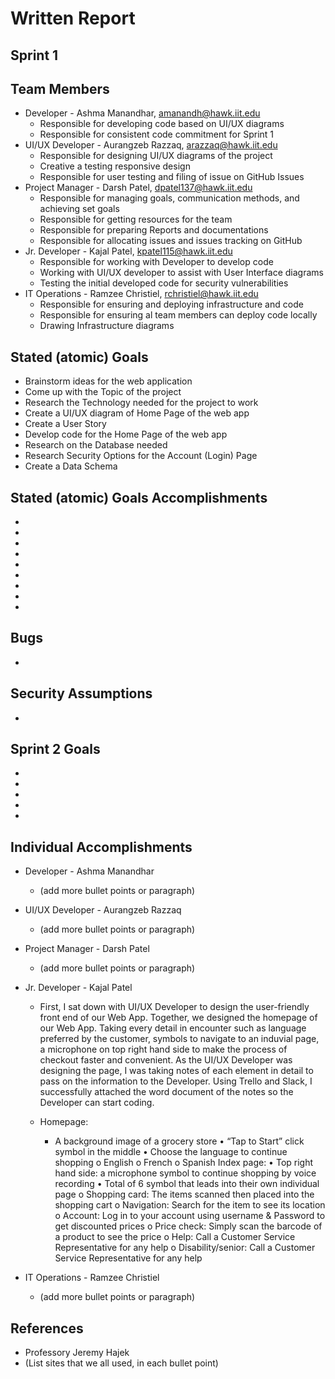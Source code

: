# Written Report

## Sprint 1

## Team Members

* Developer - Ashma Manandhar, amanandh@hawk.iit.edu
  * Responsible for developing code based on UI/UX diagrams
  * Responsible for consistent code commitment for Sprint 1
* UI/UX Developer - Aurangzeb Razzaq, arazzaq@hawk.iit.edu
  * Responsible for designing UI/UX diagrams of the project
  * Creative a testing responsive design
  * Responsible for user testing and filing of issue on GitHub Issues
* Project Manager - Darsh Patel, dpatel137@hawk.iit.edu
  * Responsible for managing goals, communication methods, and achieving set goals
  * Responsible for getting resources for the team
  * Responsible for preparing Reports and documentations
  * Responsible for allocating issues and issues tracking on GitHub
* Jr. Developer - Kajal Patel, kpatel115@hawk.iit.edu
  * Responsible for working with Developer to develop code 
  * Working with UI/UX developer to assist with User Interface diagrams
  * Testing the initial developed code for security vulnerabilities
* IT Operations - Ramzee Christiel, rchristiel@hawk.iit.edu
  * Responsible for ensuring and deploying infrastructure and code
  * Responsible for ensuring al team members can deploy code locally
  * Drawing Infrastructure diagrams 

## Stated (atomic) Goals

* Brainstorm ideas for the web application
* Come up with the Topic of the project
* Research the Technology needed for the project to work
* Create a UI/UX diagram of Home Page of the web app
* Create a User Story
* Develop code for the Home Page of the web app
* Research on the Database needed 
* Research Security Options for the Account (Login) Page
* Create a Data Schema

## Stated (atomic) Goals Accomplishments
* 
* 
* 
* 
* 
* 
* 
* 
*  

## Bugs
* 

## Security Assumptions
* 

## Sprint 2 Goals
* 
* 
* 
* 
* 

## Individual Accomplishments
* Developer - Ashma Manandhar
  * (add more bullet points or paragraph) 
* UI/UX Developer - Aurangzeb Razzaq
  * (add more bullet points or paragraph)
* Project Manager - Darsh Patel
  * (add more bullet points or paragraph)
* Jr. Developer - Kajal Patel
  * First, I sat down with UI/UX Developer to design the user-friendly front end of our Web App. Together, we designed the homepage of our Web App. Taking every detail in encounter such as language preferred by the customer, symbols to navigate to an induvial page, a microphone on top right hand side to make the process of checkout faster and convenient. As the UI/UX Developer was designing the page, I was taking notes of each element in detail to pass on the information to the Developer. Using Trello and Slack, I successfully attached the word document of the notes so the Developer can start coding. 

  * Homepage: 
    * A background image of a grocery store
•	“Tap to Start” click symbol in the middle 
•	Choose the language to continue shopping 
o	English
o	French
o	Spanish 
Index page:
•	Top right hand side: a microphone symbol to continue shopping by voice recording
•	Total of 6 symbol that leads into their own individual page
o	Shopping card: The items scanned then placed into the shopping cart
o	Navigation: Search for the item to see its location 
o	Account: Log in to your account using username & Password to get discounted prices
o	Price check: Simply scan the barcode of a product to see the price
o	Help: Call a Customer Service Representative for any help
o	Disability/senior: Call a Customer Service Representative for any help  

* IT Operations - Ramzee Christiel
  * (add more bullet points or paragraph)

## References
* Professory Jeremy Hajek
* (List sites that we all used, in each bullet point)
